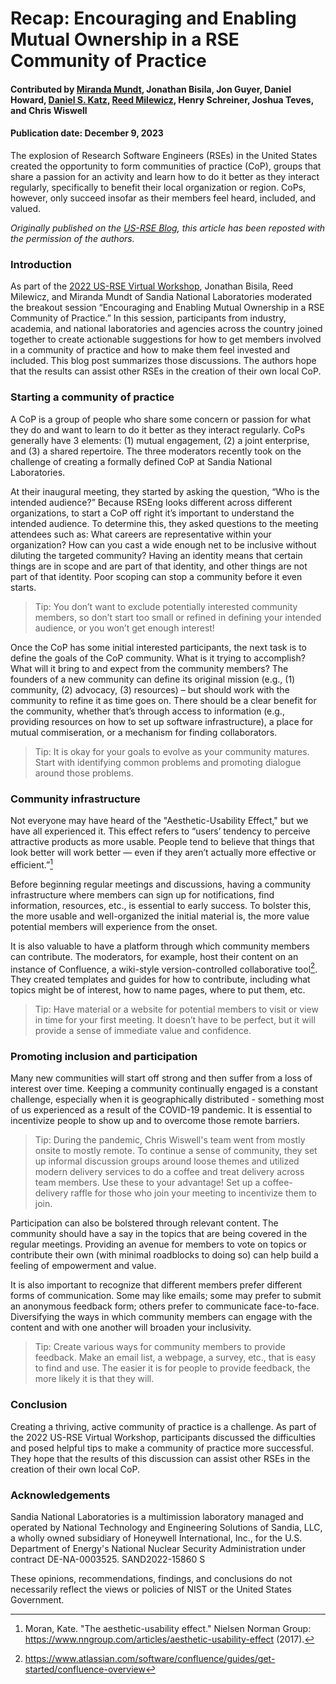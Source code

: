 # Recap: Encouraging and Enabling Mutual Ownership in a RSE Community of Practice

#### Contributed by [Miranda Mundt](https://github.com/mrmundt), Jonathan Bisila, Jon Guyer, Daniel Howard, [Daniel S. Katz](https://github.com/danielskatz), [Reed Milewicz](https://github.com/rmmilewi), Henry Schreiner, Joshua Teves, and Chris Wiswell

#### Publication date: December 9, 2023

<!-- start deck -->
The explosion of Research Software Engineers (RSEs) in the United States
created the opportunity to form communities of practice (CoP), groups that
share a passion for an activity and learn how to do it better as they interact
regularly, specifically to benefit their local organization or region. CoPs,
however, only succeed insofar as their members feel heard, included, and valued.
<!-- end deck -->

*Originally published on the [US-RSE Blog](https://us-rse.org/2022-11-21-vws-rse-cop-summary/), this article has been reposted with the permission of the authors.*

### Introduction

As part of the [2022 US-RSE Virtual Workshop](https://us-rse.org/virtual-workshop-2022/),
Jonathan Bisila, Reed Milewicz, and Miranda Mundt of Sandia National Laboratories
moderated the breakout session “Encouraging and Enabling Mutual Ownership in a
RSE Community of Practice.” In this session, participants from industry,
academia, and national laboratories and agencies across the country joined
together to create actionable suggestions for how to get members involved in a
community of practice and how to make them feel invested and included.
This blog post summarizes those discussions. The authors
hope that the results can assist other RSEs in the
creation of their own local CoP.

### Starting a community of practice

A CoP is a group of people who share some concern or passion for what they do
and want to learn to do it better as they interact regularly. CoPs generally
have 3 elements: (1) mutual engagement, (2) a joint enterprise, and (3) a
shared repertoire. The three moderators recently took on the challenge of
creating a formally defined CoP at Sandia National Laboratories.

At their inaugural meeting, they started by asking the question, “Who is the
intended audience?” Because RSEng looks different across different organizations,
to start a CoP off right it’s important to understand the intended audience.
To determine this, they asked questions to the meeting attendees such as: What
careers are representative within your organization? How can you cast a wide
enough net to be inclusive without diluting the targeted community? Having an
identity means that certain things are in scope and are part of that identity,
and other things are not part of that identity. Poor scoping can stop a
community before it even starts.

> Tip: You don’t want to exclude potentially interested community members, so don’t start too small or refined in defining your intended audience, or you won’t get enough interest!

Once the CoP has some initial interested participants, the next task is to
define the goals of the CoP community. What is it trying to accomplish? What
will it bring to and expect from the community members?
The founders of a new community can define
its original mission (e.g., (1) community, (2) advocacy, (3) resources) 
– but should work with the community to refine it as time
goes on. There should be a clear benefit for the community, whether that’s
through access to information (e.g., providing resources on how to set up
software infrastructure), a place for mutual commiseration, or a mechanism for
finding collaborators.

> Tip: It is okay for your goals to evolve as your community matures. Start with identifying common problems and promoting dialogue around those problems.

### Community infrastructure

Not everyone may have heard of the "Aesthetic-Usability Effect," but we have
all experienced it. This effect refers to “users’ tendency to perceive
attractive products as more usable. People tend to believe that things that
look better will work better — even if they aren’t actually more effective or
efficient.”[^1]

[^1]: Moran, Kate. "The aesthetic-usability effect." Nielsen Norman Group: https://www.nngroup.com/articles/aesthetic-usability-effect (2017).

Before beginning regular meetings and discussions, having a community
infrastructure where members can sign up for notifications, find information,
resources, etc., is essential to early success. To bolster this, the more usable
and well-organized the initial material is, the more value potential members
will experience from the onset.

It is also valuable to have a platform through which community members can
contribute. The moderators, for example, host their content on an instance of
Confluence, a wiki-style version-controlled collaborative tool[^2]. They created
templates and guides for how to contribute, including what topics might be of
interest, how to name pages, where to put them, etc.

[^2]: https://www.atlassian.com/software/confluence/guides/get-started/confluence-overview

> Tip: Have material or a website for potential members to visit or view in time for your first meeting. It doesn’t have to be perfect, but it will provide a sense of immediate value and confidence.

### Promoting inclusion and participation

Many new communities will start off strong and then suffer from a loss of
interest over time. Keeping a community continually engaged is a constant
challenge, especially when it is geographically distributed - something most
of us experienced as a result of the COVID-19 pandemic. It is essential to
incentivize people to show up and to overcome those remote barriers.

> Tip: During the pandemic, Chris Wiswell's team went from mostly onsite to mostly remote. To continue a sense of community, they set up informal discussion groups around loose themes and utilized modern delivery services to do a coffee and treat delivery across team members. Use these to your advantage! Set up a coffee-delivery raffle for those who join your meeting to incentivize them to join.

Participation can also be bolstered through relevant content. The community
should have a say in the topics that are being covered in the regular meetings.
Providing an avenue for members to vote on topics or contribute their own
(with minimal roadblocks to doing so) can help build a feeling of empowerment
and value.

It is also important to recognize that different members prefer different
forms of communication. Some may like emails; some may prefer to submit an
anonymous feedback form; others prefer to communicate face-to-face. Diversifying
the ways in which community members can engage with the content and with
one another will broaden your inclusivity.

> Tip: Create various ways for community members to provide feedback. Make an email list, a webpage, a survey, etc., that is easy to find and use. The easier it is for people to provide feedback, the more likely it is that they will.

### Conclusion

Creating a thriving, active community of practice is a challenge. As part of the 2022
US-RSE Virtual Workshop, participants discussed the difficulties and posed
helpful tips to make a community of practice more successful. They hope that
the results of this discussion can assist other RSEs in the creation of their
own local CoP.

### Acknowledgements

Sandia National Laboratories is a multimission laboratory managed and operated
by National Technology and Engineering Solutions of Sandia, LLC, a wholly owned
subsidiary of Honeywell International, Inc., for the U.S. Department of
Energy's National Nuclear Security Administration under contract DE-NA-0003525.
SAND2022-15860 S

These opinions, recommendations, findings, and conclusions do not necessarily
reflect the views or policies of NIST or the United States Government.

<!---
Publish: yes
Pinned: no
Topics: strategies for more effective teams, software engineering
--->
